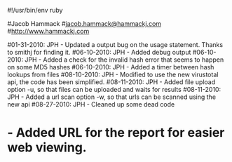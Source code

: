 #!/usr/bin/env ruby

#Jacob Hammack
#jacob.hammack@hammackj.com
#http://www.hammackj.com

#01-31-2010: JPH - Updated a output bug on the usage statement. Thanks to smithj for finding it.
#06-10-2010: JPH - Added debug output
#06-10-2010: JPH - Added a check for the invalid hash error that seems to happen on some MD5 hashes
#06-10-2010: JPH - Added a timer between hash lookups from files
#08-10-2010: JPH - Modified to use the new virustotal api, the code has been simplified.
#08-11-2010: JPH - Added file upload option -u, so that files can be uploaded and waits for results
#08-11-2010: JPH - Added a url scan option -w, so that urls can be scanned using the new api
#08-27-2010: JPH - Cleaned up some dead code
#								 - Added URL for the report for easier web viewing.